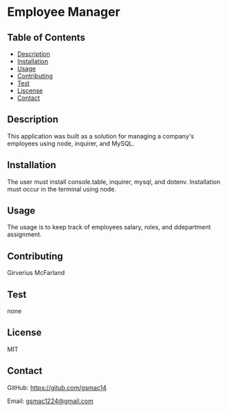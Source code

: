 
  # Employee Manager
  
  ## Table of Contents
  * [Description](#description)
  * [Installation](#installation)
  * [Usage](#usage)
  * [Contributing](#contributing)
  * [Test](#test)
  * [Liscense](#liscense)
  * [Contact](#contact)
  
  ## Description
  This application was built as a solution for managing a company's employees using node, inquirer, and MySQL.

  ## Installation
  The user must install console.table, inquirer, mysql, and dotenv. Installation must occur in the terminal using node. 
  
  ## Usage
  The usage is to keep track of employees salary, roles, and ddepartment assignment.
  
  ## Contributing 
  Girverius McFarland

  ## Test
  none 

  ## License
  MIT

  ## Contact
  GitHub: https://gitub.com/gsmac14

  Email: gsmac1224@gmail.com

